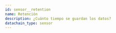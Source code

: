 ```yaml
---
id: sensor__retention
name: Retención
description: ¿Cuánto tiempo se guardan los datos?
datachain_type: sensor
---
```

